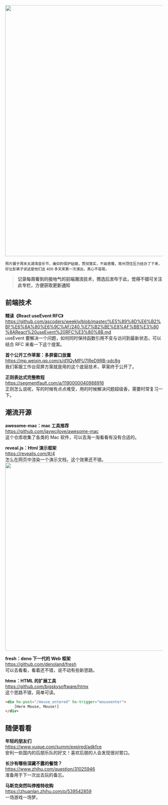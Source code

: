 <img src=https://gw.alipayobjects.com/zos/k/gi/IMG_9669.JPG width=800/>

<small> 照片摄于周末太湖湾音乐节，痛仰的保护姑娘，贯彻落实，不由感慨，常州顶住压力给办了下来，好比彭裤子说这是他们这 400 多天来第一次演出，真心不容易。</small>

> **记录每周看到的接地气的前端潮流技术，筛选后发布于此，觉得不错可关注此专栏，方便获取更新通知**

## 前端技术

**精读《React useEvent RFC》**  
<https://github.com/ascoders/weekly/blob/master/%E5%89%8D%E6%B2%BF%E6%8A%80%E6%9C%AF/240.%E7%B2%BE%E8%AF%BB%E3%80%8AReact%20useEvent%20RFC%E3%80%8B.md>  
useEvent 要解决一个问题，如何同时保持函数引用不变与访问到最新状态，可以结合 RFC 来看一下这个提案。

**首个公开工作草案：多屏窗口放置**  
<https://mp.weixin.qq.com/s/d1IQyMPU7IReD9RB-sdc8g>  
我们客服工作台双屏方案就是用的这个底层技术，草案终于公开了。

**正则表达式完整教程**  
<https://segmentfault.com/a/1190000040988916>  
正则怎么说呢，写的时候有点点难受，用的时候解决问题超级香，需要时常复习一下。

## 潮流开源

**awesome-mac：mac 工具推荐**  
<https://github.com/jaywcjlove/awesome-mac>  
这个仓库收集了各类的 Mac 软件，可以去淘一淘看看有没有合适的。

**reveal.js：Html 演示框架**  
<https://revealjs.com/#/4>  
怎么在网页中渲染一个演示文档，这个效果还不错。  
<img src=https://gw.alipayobjects.com/zos/k/oc/9Cgbom.jpg width=600/>

**fresh：deno 下一代的 Web 框架**  
<https://github.com/denoland/fresh>  
可以去看看，看着还不错，说不动有些新思路。

**htmx：HTML 的扩展工具**  
<https://github.com/bigskysoftware/htmx>  
这个思路不错，简单可读。  

```html
<div hx-post="/mouse_entered" hx-trigger="mouseenter">
    [Here Mouse, Mouse!]
</div>
```

## 随便看看

**年轻的朋友们**  
<https://www.yuque.com/summ/expired/adkfce>  
安利一些国内的后朋乐队的好文！喜欢后朋的人会发现很对胃口。

**长沙有哪些深藏不露的餐馆？**  
<https://www.zhihu.com/question/31025946>  
准备用于下一次出去玩的备忘。

**马斯克突然叫停推特收购**  
<https://zhuanlan.zhihu.com/p/539542859>  
一场游戏一场梦。
